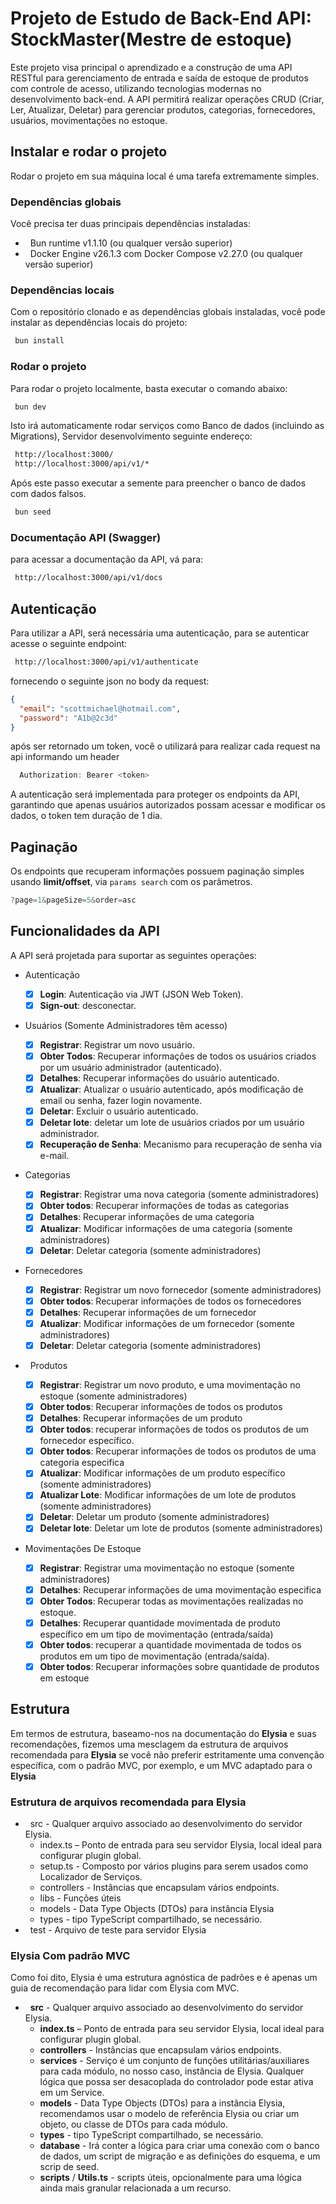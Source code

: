 # Projeto de Estudo de Back-End API: StockMaster(Mestre de estoque)

Este projeto visa principal o aprendizado e a construção de uma API RESTful para gerenciamento de entrada e saída de estoque de produtos com controle de acesso, utilizando tecnologias modernas no desenvolvimento back-end. A API permitirá realizar operações CRUD (Criar, Ler, Atualizar, Deletar) para gerenciar produtos, categorias, fornecedores, usuários, movimentações no estoque.

## Instalar e rodar o projeto

Rodar o projeto em sua máquina local é uma tarefa extremamente simples.

### Dependências globais

Você precisa ter duas principais dependências instaladas:

-   Bun runtime v1.1.10 (ou qualquer versão superior)
-   Docker Engine v26.1.3 com Docker Compose v2.27.0 (ou qualquer versão superior)

### Dependências locais

Com o repositório clonado e as dependências globais instaladas, você pode instalar as dependências locais do projeto:

```sh
 bun install
```

### Rodar o projeto

Para rodar o projeto localmente, basta executar o comando abaixo:

```sh
 bun dev
```

Isto irá automaticamente rodar serviços como Banco de dados (incluindo as Migrations), Servidor desenvolvimento seguinte endereço:

```sh
 http://localhost:3000/
 http://localhost:3000/api/v1/*
```

Após este passo executar a semente para preencher o banco de dados com dados falsos.

```sh
 bun seed
```

### Documentação API (Swagger)

para acessar a documentação da API, vá para:

```sh
 http://localhost:3000/api/v1/docs
```

## Autenticação

Para utilizar a API, será necessária uma autenticação, para se autenticar acesse o seguinte endpoint:

```sh
 http://localhost:3000/api/v1/authenticate
```

fornecendo o seguinte json no body da request:

```json
{
  "email": "scottmichael@hotmail.com",
  "password": "A1b@2c3d"
}
```

após ser retornado um token, você o utilizará para realizar cada request na api informando um header

```js
  Authorization: Bearer <token>
```

A autenticação será implementada para proteger os endpoints da API, garantindo que apenas usuários autorizados possam acessar e modificar os dados, o token tem duração de 1 dia.

## Paginação

Os endpoints que recuperam informações possuem paginação simples usando **limit/offset**, via `params search` com os parâmetros.

```js
?page=1&pageSize=5&order=asc
```

## Funcionalidades da API

A API será projetada para suportar as seguintes operações:

- Autenticação

  - [x] **Login**: Autenticação via JWT (JSON Web Token).
  - [x] **Sign-out**: desconectar.

- Usuários (Somente Administradores têm acesso)

  - [x] **Registrar**: Registrar um novo usuário.
  - [x] **Obter Todos**: Recuperar informações de todos os usuários criados por um usuário administrador (autenticado).
  - [x] **Detalhes**: Recuperar informações do usuário autenticado.
  - [x] **Atualizar**: Atualizar o usuário autenticado, após modificação de email ou senha, fazer login novamente.
  - [x] **Deletar**: Excluir o usuário autenticado.
  - [x] **Deletar lote**: deletar um lote de usuários criados por um usuário administrador.
  - [x] **Recuperação de Senha**: Mecanismo para recuperação de senha via e-mail.

- Categorias

  - [x] **Registrar**: Registrar uma nova categoria (somente administradores)
  - [x] **Obter todos**: Recuperar informações de todas as categorias
  - [x] **Detalhes**: Recuperar informações de uma categoria
  - [x] **Atualizar**: Modificar informações de uma categoria (somente administradores)
  - [x] **Deletar**: Deletar categoria (somente administradores)

- Fornecedores

  - [x] **Registrar**: Registrar um novo fornecedor (somente administradores)
  - [x] **Obter todos**: Recuperar informações de todos os fornecedores
  - [x] **Detalhes**: Recuperar informações de um fornecedor
  - [x] **Atualizar**: Modificar informações de um fornecedor (somente administradores)
  - [x] **Deletar**: Deletar categoria (somente administradores)

-   Produtos

  - [x] **Registrar**: Registrar um novo produto, e uma movimentação no estoque (somente administradores)
  - [x] **Obter todos**: Recuperar informações de todos os produtos
  - [x] **Detalhes**: Recuperar informações de um produto
  - [x] **Obter todos**: recuperar informações de todos os produtos de um fornecedor específico.
  - [x] **Obter todos**: Recuperar informações de todos os produtos de uma categoria especifica
  - [x] **Atualizar**: Modificar informações de um produto específico (somente administradores)
  - [x] **Atualizar Lote**: Modificar informações de um lote de produtos (somente administradores)
  - [X] **Deletar**: Deletar um produto (somente administradores)
  - [X] **Deletar lote**: Deletar um lote de produtos (somente administradores)

- Movimentações De Estoque

  - [x] **Registrar**: Registrar uma movimentação no estoque (somente administradores)
  - [x] **Detalhes**: Recuperar informações de uma movimentação especifica
  - [x] **Obter Todos**: Recuperar todas as movimentações realizadas no estoque.
  - [x] **Detalhes**: Recuperar quantidade movimentada de produto específico em um tipo de movimentação (entrada/saída)
  - [x] **Obter todos**: recuperar a quantidade movimentada de todos os produtos em um tipo de movimentação (entrada/saída).
  - [x] **Obter todos**: Recuperar informações sobre quantidade de produtos em estoque

## Estrutura

Em termos de estrutura, baseamo-nos na documentação do **Elysia** e suas recomendações, fizemos uma mesclagem da estrutura de arquivos recomendada para **Elysia** se você não preferir estritamente uma convenção específica, com o padrão MVC, por exemplo, e um MVC adaptado para o **Elysia**

### Estrutura de arquivos recomendada para Elysia

-   src - Qualquer arquivo associado ao desenvolvimento do servidor Elysia.
  - index.ts – Ponto de entrada para seu servidor Elysia, local ideal para configurar plugin global.
  - setup.ts - Composto por vários plugins para serem usados ​​como Localizador de Serviços.
  - controllers - Instâncias que encapsulam vários endpoints.
  - libs - Funções úteis
  - models - Data Type Objects (DTOs) para instância Elysia
  - types - tipo TypeScript compartilhado, se necessário.
-   test - Arquivo de teste para servidor Elysia

### Elysia Com padrão MVC

Como foi dito, Elysia é uma estrutura agnóstica de padrões e é apenas um guia de recomendação para lidar com Elysia com MVC.

-   **src** - Qualquer arquivo associado ao desenvolvimento do servidor Elysia.
  - **index.ts** – Ponto de entrada para seu servidor Elysia, local ideal para configurar plugin global.
  - **controllers** - Instâncias que encapsulam vários endpoints.
  - **services** - Serviço é um conjunto de funções utilitárias/auxiliares para cada módulo, no nosso caso, instância de Elysia. Qualquer lógica que possa ser desacoplada do controlador pode estar ativa em um Service.
  - **models** - Data Type Objects (DTOs) para a instância Elysia, recomendamos usar o modelo de referência Elysia ou criar um objeto, ou classe de DTOs para cada módulo.
  - **types** - tipo TypeScript compartilhado, se necessário.
  - **database** - Irá conter a lógica para criar uma conexão com o banco de dados, um script de migração e as definições do esquema, e um scrip de seed.
  - **scripts** / **Utils.ts** - scripts úteis, opcionalmente para uma lógica ainda mais granular relacionada a um recurso.